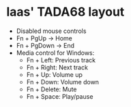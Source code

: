 # laas' TADA68 layout

* Disabled mouse controls
* Fn + PgUp -> Home
* Fn + PgDown -> End
* Media control for Windows:
    * Fn + Left: Previous track
    * Fn + Right: Next track
    * Fn + Up: Volume up
    * Fn + Down: Volume down
    * Fn + Delete: Mute
    * Fn + Space: Play/pause
